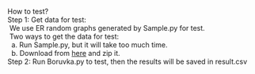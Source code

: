 How to test?  
Step 1: Get data for test:  
&nbsp;We use ER random graphs generated by Sample.py for test.  
&nbsp;Two ways to get the data for test:  
&nbsp;&nbsp;a. Run Sample.py, but it will take too much time.  
&nbsp;&nbsp;b. Download from [here](https://hkustconnect-my.sharepoint.com/:u:/g/personal/xwanggb_connect_ust_hk/EUwsLSpyBW5Bsp5vdDahyjYBo2rVwyNoKQFN8z43YopUQw?e=h4ZHc7  
) and zip it.  
Step 2: Run Boruvka.py to test, then the results will be saved in result.csv
